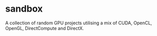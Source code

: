 sandbox
=======

A collection of random GPU projects utilising a mix of CUDA, OpenCL, OpenGL, DirectCompute and DirectX.
